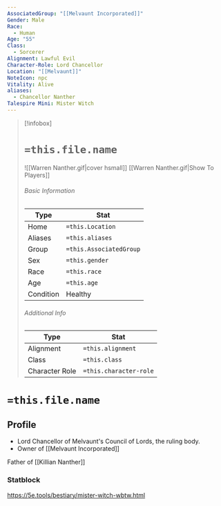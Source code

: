 ```yaml
---
AssociatedGroup: "[[Melvaunt Incorporated]]"
Gender: Male
Race:
  - Human
Age: "55"
Class:
  - Sorcerer
Alignment: Lawful Evil
Character-Role: Lord Chancellor
Location: "[[Melvaunt]]"
NoteIcon: npc
Vitality: Alive
aliases:
  - Chancellor Nanther
Talespire Mini: Mister Witch
---
```


> [!infobox]
> # `=this.file.name`
> ![[Warren Nanther.gif|cover hsmall]]
> [[Warren Nanther.gif|Show To Players]]
> ###### Basic Information
> Type |  Stat |
> ---|---|
> Home | `=this.Location` |
> Aliases |`=this.aliases`|
> Group | `=this.AssociatedGroup` |
> Sex | `=this.gender` |
> Race | `=this.race` |
> Age | `=this.age` |
> Condition | Healthy |
> ###### Additional Info
> Type |  Stat |
> ---|---|
> Alignment | `=this.alignment` |
> Class | `=this.class` |
> Character Role | `=this.character-role` |

# `=this.file.name`
## Profile
- Lord Chancellor of Melvaunt's Council of Lords, the ruling body.
- Owner of [[Melvaunt Incorporated]]

Father of [[Killian Nanther]]

### Statblock
https://5e.tools/bestiary/mister-witch-wbtw.html
